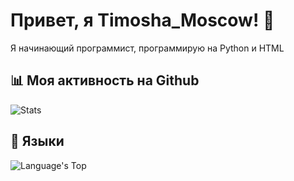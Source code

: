 # Привет, я Timosha_Moscow! 👋
Я начинающий программист, программирую на Python и HTML

## 📊 Моя активность на Github
![Stats](https://github-readme-stats.vercel.app/api?username=TimoshaMoscow&show_icons=true&theme=radical)

## 🚀 Языки
![Language's Top](https://github-readme-stats.vercel.app/api/top-langs/?username=TimoshaMoscow&layout=compact&theme=radical)
